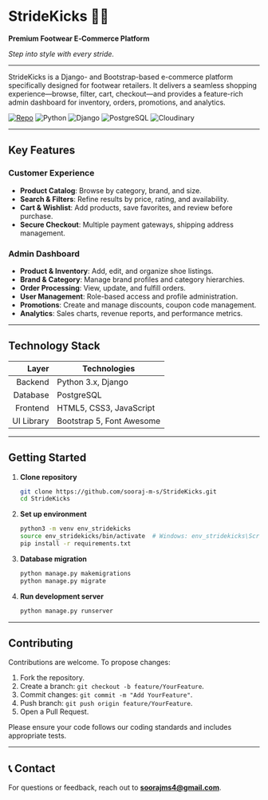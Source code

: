 # StrideKicks 🏃‍♂️

**Premium Footwear E‑Commerce Platform**

*Step into style with every stride.*

---

StrideKicks is a Django- and Bootstrap-based e-commerce platform specifically designed for footwear retailers. It delivers a seamless shopping experience—browse, filter, cart, checkout—and provides a feature-rich admin dashboard for inventory, orders, promotions, and analytics.

[![Repo](https://img.shields.io/badge/repo-StrideKicks-181717?logo=github)](https://github.com/sooraj-m-s/StrideKicks)
![Python](https://img.shields.io/badge/Python-3.x-3776AB?logo=python&logoColor=white)
![Django](https://img.shields.io/badge/Django-3.x%2B-092E20?logo=django&logoColor=white)
![PostgreSQL](https://img.shields.io/badge/PostgreSQL-316192?logo=postgresql&logoColor=white)
![Cloudinary](https://img.shields.io/badge/Cloudinary-Media-3448C5?logo=cloudinary&logoColor=white)

---

## Key Features

### Customer Experience
- **Product Catalog**: Browse by category, brand, and size.
- **Search & Filters**: Refine results by price, rating, and availability.
- **Cart & Wishlist**: Add products, save favorites, and review before purchase.
- **Secure Checkout**: Multiple payment gateways, shipping address management.

### Admin Dashboard
- **Product & Inventory**: Add, edit, and organize shoe listings.
- **Brand & Category**: Manage brand profiles and category hierarchies.
- **Order Processing**: View, update, and fulfill orders.
- **User Management**: Role-based access and profile administration.
- **Promotions**: Create and manage discounts, coupon code management.
- **Analytics**: Sales charts, revenue reports, and performance metrics.

---

## Technology Stack

| Layer      | Technologies              |
|-----------:|---------------------------|
| Backend    | Python 3.x, Django        |
| Database   | PostgreSQL                |
| Frontend   | HTML5, CSS3, JavaScript   |
| UI Library | Bootstrap 5, Font Awesome |

---

## Getting Started

1. **Clone repository**
   ```bash
   git clone https://github.com/sooraj-m-s/StrideKicks.git
   cd StrideKicks


2. **Set up environment**
   ```bash
   python3 -m venv env_stridekicks
   source env_stridekicks/bin/activate  # Windows: env_stridekicks\Scripts\activate
   pip install -r requirements.txt
   ```

3. **Database migration**
   ```bash
   python manage.py makemigrations
   python manage.py migrate
   ```

4. **Run development server**
   ```bash
   python manage.py runserver
   ```
---

## Contributing

Contributions are welcome. To propose changes:

1. Fork the repository.
2. Create a branch: `git checkout -b feature/YourFeature`.
3. Commit changes: `git commit -m "Add YourFeature"`.
4. Push branch: `git push origin feature/YourFeature`.
5. Open a Pull Request.

Please ensure your code follows our coding standards and includes appropriate tests.

---


## 📞 Contact

For questions or feedback, reach out to **[soorajms4@gmail.com](mailto:soorajms4@gmail.com)**.